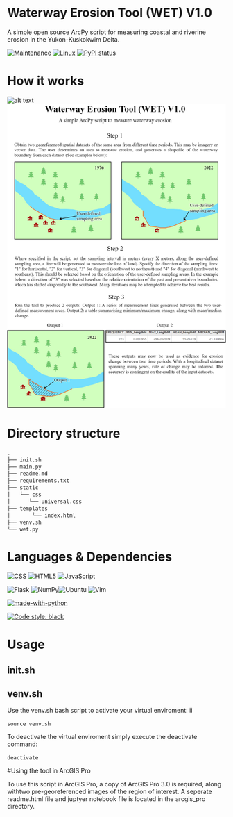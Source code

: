 # Waterway Erosion Tool (WET) V1.0
A simple open source ArcPy script for measuring coastal and riverine erosion in the Yukon-Kuskokwim Delta.


[![Maintenance](https://img.shields.io/badge/Maintained%3F-yes-green.svg)](https://GitHub.com/Naereen/StrapDown.js/graphs/commit-activity) [![Linux](https://svgshare.com/i/Zhy.svg)](https://svgshare.com/i/Zhy.svg) [![PyPI status](https://img.shields.io/pypi/status/ansicolortags.svg)](https://pypi.python.org/pypi/ansicolortags/t)

# How it works
![alt text](https://github.com/[Nalaquq]/[WET]/blob/master/WET.pdf?raw=true)
![My Image](WET.jpg)
# Directory structure

	.
	├── init.sh
	├── main.py
	├── readme.md
	├── requirements.txt
	├── static
	│   └── css
	│      └── universal.css
	├── templates
	│   	└── index.html
	├── venv.sh
	└── wet.py


# Languages & Dependencies 
![CSS](https://img.shields.io/badge/CSS3-1572B6?style=for-the-badge&logo=css3&logoColor=white) ![HTML5](https://img.shields.io/badge/HTML5-E34F26?style=for-the-badge&logo=html5&logoColor=white) ![JavaScript](https://img.shields.io/badge/JavaScript-F7DF1E?style=for-the-badge&logo=javascript&logoColor=black) 

![Flask](https://img.shields.io/badge/Flask-000000?style=for-the-badge&logo=flask&logoColor=white) ![NumPy](https://img.shields.io/badge/numpy-%23013243.svg?style=for-the-badge&logo=numpy&logoColor=white)![Ubuntu](https://img.shields.io/badge/Ubuntu-E95420?style=for-the-badge&logo=ubuntu&logoColor=white) ![Vim](https://img.shields.io/badge/VIM-%2311AB00.svg?style=for-the-badge&logo=vim&logoColor=white)

[![made-with-python](https://img.shields.io/badge/Made%20with-Python-1f425f.svg)](https://www.python.org/)
 
[![Code style: black](https://img.shields.io/badge/code%20style-black-000000.svg)](https://github.com/psf/black)

# Usage
## init.sh

## venv.sh 
Use the venv.sh bash script to activate your virtual enviroment: 
ii
~~~
source venv.sh 
~~~

To deactivate the virtual enviroment simply execute the deactivate command: 

~~~
deactivate
~~~ 

#Using the tool in ArcGIS Pro

To use this script in ArcGIS Pro, a copy of ArcGIS Pro 3.0 is required, along withtwo pre-georeferenced images of the region of interest. A seperate readme.html file and juptyer notebook file is located in the arcgis_pro directory. 


